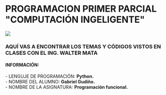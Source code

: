 # PROGRAMACION PRIMER PARCIAL "COMPUTACIÓN INGELIGENTE"
![](https://portal.ucol.mx/content/micrositios/188/image/Escudo2021/Dos_lineas_Izq/UdeC_2L%20izq_Negro.png)
<h3>AQUÍ VAS A ENCONTRAR LOS TEMAS Y CÓDIGOS VISTOS EN CLASES CON EL ING. WALTER MATA</h1>
<h4>INFORMACIÓN:</h4>
  - LENGUJE DE PROGRAMACIÓN: <b>Python.</b><br>
  - NOMBRE DEL ALUMNO: <b>Gabriel Gudiño.</b><br>
  - NOMBRE DE LA ASIGNATURA: <b>Programación funcional.</b>
